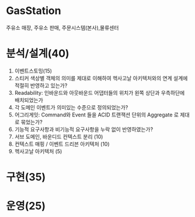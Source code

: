 # GasStation
주유소 매장, 주유소 판매, 주문시스템(본사),물류센터

# 분석/설계(40)
1. 이벤트스토밍(15)
2. 스티커 색상별 객체의 의미를 제대로 이해하여 헥사고날 아키텍처와의 연계 설계에 적절히 반영하고 있는가?
3. Readability: 인바운드와 아웃바운드 어댑터들의 위치가 왼쪽 상단과 우측하단에 배치되었는가
  1. 각 도메인 이벤트가 의미있는 수준으로 정의되었는가?
  1. 어그리게잇: Command와 Event 들을 ACID 트랜잭션 단위의 Aggregate 로 제대로 묶었는가?
  1. 기능적 요구사항과 비기능적 요구사항을 누락 없이 반영하였는가?
1. 서브 도메인, 바운디드 컨텍스트 분리 (10)
1. 컨텍스트 매핑 / 이벤트 드리븐 아키텍처 (10)
1. 헥사고날 아키텍처 (5)

# 구현(35)

# 운영(25)
